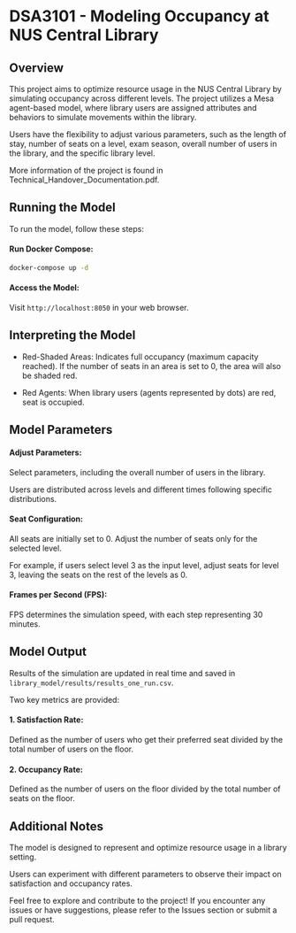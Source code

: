# DSA3101 - Modeling Occupancy at NUS Central Library

## Overview

This project aims to optimize resource usage in the NUS Central Library by simulating occupancy across different levels. The project utilizes a Mesa agent-based model, where library users are assigned attributes and behaviors to simulate movements within the library. 

Users have the flexibility to adjust various parameters, such as the length of stay, number of seats on a level, exam season, overall number of users in the library, and the specific library level.

More information of the project is found in Technical_Handover_Documentation.pdf.

## Running the Model

To run the model, follow these steps:

#### Run Docker Compose:

```bash
docker-compose up -d
```

#### Access the Model:

Visit `http://localhost:8050` in your web browser.

## Interpreting the Model 
- Red-Shaded Areas: Indicates full occupancy (maximum capacity reached). If the number of seats in an area is set to 0, the area will also be shaded red.
  
- Red Agents: When library users (agents represented by dots) are red, seat is occupied.

## Model Parameters

#### Adjust Parameters:
Select parameters, including the overall number of users in the library.

Users are distributed across levels and different times following specific distributions.

#### Seat Configuration:
All seats are initially set to 0. Adjust the number of seats only for the selected level.

For example, if users select level 3 as the input level, adjust seats for level 3, leaving the seats on the rest of the levels as 0.

#### Frames per Second (FPS):
FPS determines the simulation speed, with each step representing 30 minutes.

## Model Output

Results of the simulation are updated in real time and saved in `library_model/results/results_one_run.csv`.

Two key metrics are provided:

#### 1. Satisfaction Rate:
Defined as the number of users who get their preferred seat divided by the total number of users on the floor.

#### 2. Occupancy Rate:
Defined as the number of users on the floor divided by the total number of seats on the floor.

## Additional Notes

The model is designed to represent and optimize resource usage in a library setting.

Users can experiment with different parameters to observe their impact on satisfaction and occupancy rates.

Feel free to explore and contribute to the project! If you encounter any issues or have suggestions, please refer to the Issues section or submit a pull request.




